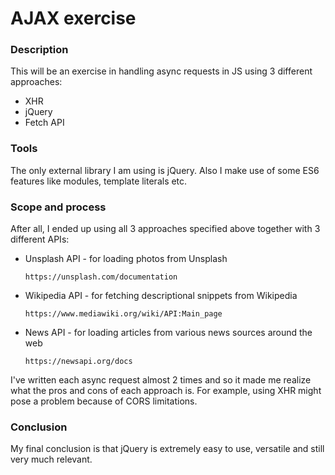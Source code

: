 # AJAX exercise

### Description
This will be an exercise in handling async requests in JS using 3 different approaches:
- XHR
- jQuery
- Fetch API

### Tools
The only external library I am using is jQuery.
Also I make use of some ES6 features like modules, template literals etc.

### Scope and process
After all, I ended up using all 3 approaches specified above together with 3 different APIs:

- Unsplash API - for loading photos from Unsplash
    ```
    https://unsplash.com/documentation
    ```
- Wikipedia API - for fetching descriptional snippets from Wikipedia
    ```
    https://www.mediawiki.org/wiki/API:Main_page
    ```
- News API - for loading articles from various news sources around the web
    ```
    https://newsapi.org/docs
    ```
I've written each async request almost 2 times and so it made me realize what the pros and cons of each approach is. For example, using XHR might pose a problem because of CORS limitations.

### Conclusion
My final conclusion is that jQuery is extremely easy to use, versatile and still very much relevant.
